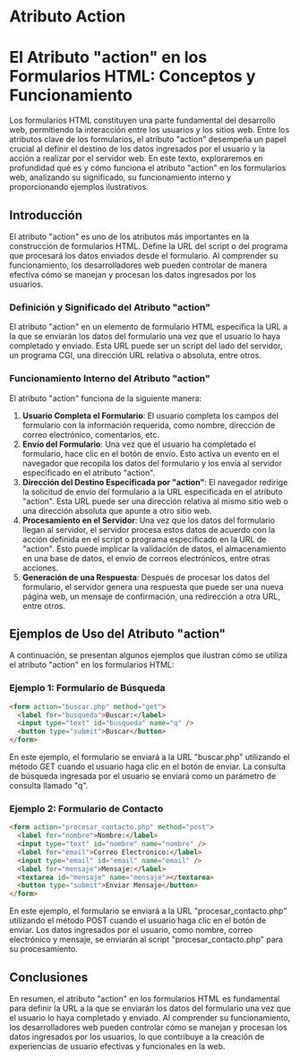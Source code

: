 # Atributo Action

# El Atributo "action" en los Formularios HTML: Conceptos y Funcionamiento

Los formularios HTML constituyen una parte fundamental del desarrollo web, permitiendo la interacción entre los usuarios y los sitios web. Entre los atributos clave de los formularios, el atributo "action" desempeña un papel crucial al definir el destino de los datos ingresados por el usuario y la acción a realizar por el servidor web. En este texto, exploraremos en profundidad qué es y cómo funciona el atributo "action" en los formularios web, analizando su significado, su funcionamiento interno y proporcionando ejemplos ilustrativos.

## Introducción

El atributo "action" es uno de los atributos más importantes en la construcción de formularios HTML. Define la URL del script o del programa que procesará los datos enviados desde el formulario. Al comprender su funcionamiento, los desarrolladores web pueden controlar de manera efectiva cómo se manejan y procesan los datos ingresados por los usuarios.

### Definición y Significado del Atributo "action"

El atributo "action" en un elemento de formulario HTML especifica la URL a la que se enviarán los datos del formulario una vez que el usuario lo haya completado y enviado. Esta URL puede ser un script del lado del servidor, un programa CGI, una dirección URL relativa o absoluta, entre otros.

### Funcionamiento Interno del Atributo "action"

El atributo "action" funciona de la siguiente manera:

1. **Usuario Completa el Formulario**: El usuario completa los campos del formulario con la información requerida, como nombre, dirección de correo electrónico, comentarios, etc.
2. **Envío del Formulario**: Una vez que el usuario ha completado el formulario, hace clic en el botón de envío. Esto activa un evento en el navegador que recopila los datos del formulario y los envía al servidor especificado en el atributo "action".
3. **Dirección del Destino Especificada por "action"**: El navegador redirige la solicitud de envío del formulario a la URL especificada en el atributo "action". Esta URL puede ser una dirección relativa al mismo sitio web o una dirección absoluta que apunte a otro sitio web.
4. **Procesamiento en el Servidor**: Una vez que los datos del formulario llegan al servidor, el servidor procesa estos datos de acuerdo con la acción definida en el script o programa especificado en la URL de "action". Esto puede implicar la validación de datos, el almacenamiento en una base de datos, el envío de correos electrónicos, entre otras acciones.
5. **Generación de una Respuesta**: Después de procesar los datos del formulario, el servidor genera una respuesta que puede ser una nueva página web, un mensaje de confirmación, una redirección a otra URL, entre otros.

## Ejemplos de Uso del Atributo "action"

A continuación, se presentan algunos ejemplos que ilustran cómo se utiliza el atributo "action" en los formularios HTML:

### Ejemplo 1: Formulario de Búsqueda

```html
<form action="buscar.php" method="get">
  <label for="busqueda">Buscar:</label>
  <input type="text" id="busqueda" name="q" />
  <button type="submit">Buscar</button>
</form>

```

En este ejemplo, el formulario se enviará a la URL "buscar.php" utilizando el método GET cuando el usuario haga clic en el botón de enviar. La consulta de búsqueda ingresada por el usuario se enviará como un parámetro de consulta llamado "q".

### Ejemplo 2: Formulario de Contacto

```html
<form action="procesar_contacto.php" method="post">
  <label for="nombre">Nombre:</label>
  <input type="text" id="nombre" name="nombre" />
  <label for="email">Correo Electrónico:</label>
  <input type="email" id="email" name="email" />
  <label for="mensaje">Mensaje:</label>
  <textarea id="mensaje" name="mensaje"></textarea>
  <button type="submit">Enviar Mensaje</button>
</form>

```

En este ejemplo, el formulario se enviará a la URL "procesar_contacto.php" utilizando el método POST cuando el usuario haga clic en el botón de enviar. Los datos ingresados por el usuario, como nombre, correo electrónico y mensaje, se enviarán al script "procesar_contacto.php" para su procesamiento.

## Conclusiones

En resumen, el atributo "action" en los formularios HTML es fundamental para definir la URL a la que se enviarán los datos del formulario una vez que el usuario lo haya completado y enviado. Al comprender su funcionamiento, los desarrolladores web pueden controlar cómo se manejan y procesan los datos ingresados por los usuarios, lo que contribuye a la creación de experiencias de usuario efectivas y funcionales en la web.